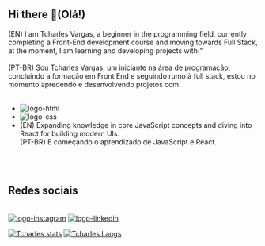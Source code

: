 ## Hi there 👋(Olá!)
(EN) I am Tcharles Vargas, a beginner in the programming field, currently completing a Front-End development course and moving towards Full Stack, at the moment, I am learning and developing projects with:"
<br>
<br>
(PT-BR) Sou Tcharles Vargas, um iniciante na área de programação, concluindo a formação em Front End e seguindo rumo à full stack, estou no momento apredendo e desenvolvendo projetos com: 
<br>
<br>
<ul>
<li> <img src="https://img.shields.io/badge/HTML5-E34F26?style=for-the-badge&logo=html5&logoColor=white" alt="logo-html"/>
<br></li>
<li><img src="https://img.shields.io/badge/CSS3-1572B6?style=for-the-badge&logo=css3&logoColor=white" alt="logo-css"/></li>
<li> (EN) Expanding knowledge in core JavaScript concepts and diving into React for building modern UIs.<br> (PT-BR) E começando o aprendizado de JavaScript e React.</li>
</ul>
<br>
<br>
<h2>Redes sociais</h2><br>
<a href="https://www.instagram.com/tcharles_vargas_/"><img src="https://img.icons8.com/?size=50&id=32309&format=png" target="_blank" alt="logo-instagram"><a/>
<a href="https://www.linkedin.com/in/tcharles-vargas-87407029a?utm_source=share&utm_campaign=share_via&utm_content=profile&utm_medium=ios_app"> <img src="https://img.icons8.com/?size=50&id=8808&format=png" alt="logo-linkedin" target="_blank"> <a/> 

[![Tcharles stats](https://github-readme-stats.vercel.app/api?username=TcharlesVargas)](https://github.com/anuraghazra/github-readme-stats)
[![Tcharles Langs](https://github-readme-stats.vercel.app/api/top-langs/?username=TcharlesVargas)](https://github.com/anuraghazra/github-readme-stats)
